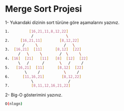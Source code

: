 # Merge Sort Projesi

1- Yukarıdaki dizinin sort türüne göre aşamalarını yazınız.

```bash
1.         [16,21,11,8,12,22]
            /               \
2.     [16,21,11]        [8,12,22]
        /     \            /   \
3.  [16,21]  [11]      [8,12]  [22]
      /   \     \        /  \     \
4. [16]  [21]   [11]   [8]  [12]  [22]
      \   /      /       \   /     /
5.   [16,21]  [11]      [8,12]  [22]
         \     /           \     /
6.      [11,16,21]        [8,12,22]
            \                /
7.          [8,11,12,16,21,22]
```

2- Big-O gösterimini yazınız.

```bash
O(nlogn)
```
